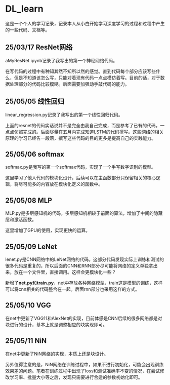 # DL_learn
这是一个个人的学习记录，记录本人从小白开始学习深度学习的过程和过程中产生的一些代码、文档等。
## 25/03/17 ResNet网络
aMyResNet.ipynb记录了我写出的第一个神经网络代码。

在写代码的过程中有种知其然不知所以然的感觉。直到代码每个部分应该写些什么，但是不知道该怎么写，只能对着现有代码一点点模仿着写。目前的话，对于数据处理部分的代码比较模糊。后面需要加强动手敲代码的能力。

## 25/05/05 线性回归
linear_regression.py记录了我写出的第一个线性回归代码。

上面的resnet的代码实话说并不是完全由我自己完成，而是参考了已有的代码，一点点仿照完成的。后面尽量在五月内完成知道LSTM的代码撰写。这些网络的相关原理的学习已经告一段落，撰写这些代码的目的更多是提高自己的实践能力。

## 25/05/06 softmax
softmax.py是我写的第一个softmax代码，实现了一个手写数字识别的模型。

这里学习了他人代码的模块化设计，后续可以在主函数部分只保留相关的核心逻辑，将尽可能多的内容放在模块化定义的函数中。

## 25/05/08 MLP
MLP.py是多层感知机的代码。多层感知机相较于前面的算法，增加了中间的隐藏层和激活函数。

这里增加了GPU的使用，实现更快的运算。

## 25/05/09 LeNet
lenet.py是CNN网络中的LeNet网络的代码。这部分代码发现实际上训练和测试的很多代码是重复的，所以后面的CNN和RNN部分尽可能将网络的定义单独拿出来，放在一个文件里，直接调用。这样会更模块化一些？

新增了**net.py**和**train.py**，net中存放各种网络模型，train这是模型的训练，这样可以将cnn相关的代码整合在一起。后面rnn部分也采用这样的方式。

## 25/05/10 VGG
在net中更新了VGG11和AlexNet的实现，目前体感是CNN后续的很多网络都是对块进行的设计，基本上就是调整相应的块实现即可。

## 25/05/11 NiN
在net中更新了NiN网络的实现，本质上还是块设计。

另外值得注意的是，NiN网络在训练过程中，如果不进行初始化，可能会出现训练效果差的问题。笔者在训练过程中出现了loss和测试准确率不变的情况，在尝试修改学习率、批量大小等之后，发现只需要进行合适的参数初始化即可。
